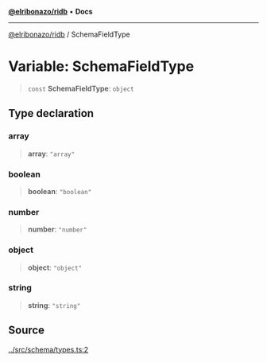 [**@elribonazo/ridb**](../README.md) • **Docs**

***

[@elribonazo/ridb](../README.md) / SchemaFieldType

# Variable: SchemaFieldType

> `const` **SchemaFieldType**: `object`

## Type declaration

### array

> **array**: `"array"`

### boolean

> **boolean**: `"boolean"`

### number

> **number**: `"number"`

### object

> **object**: `"object"`

### string

> **string**: `"string"`

## Source

[../src/schema/types.ts:2](https://github.com/elribonazo/RIDB/blob/e7a589ed88e5f8a1cf6a9f63844d534653394964/ts/src/schema/types.ts#L2)
